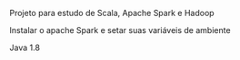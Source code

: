Projeto para estudo de Scala, Apache Spark e Hadoop

Instalar o apache Spark e setar suas variáveis de ambiente

Java 1.8

